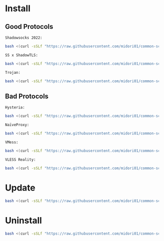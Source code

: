 # Install
## Good Protocols
`Shadowsocks 2022:`
```bash
bash <(curl -sSLf "https://raw.githubusercontent.com/midori01/common-scripts/main/sing-box/install.sh") ss
```
`SS x ShadowTLS:`
```bash
bash <(curl -sSLf "https://raw.githubusercontent.com/midori01/common-scripts/main/sing-box/install.sh") stls
```
`Trojan:`
```bash
bash <(curl -sSLf "https://raw.githubusercontent.com/midori01/common-scripts/main/sing-box/install.sh") trojan
```
## Bad Protocols
`Hysteria:`
```bash
bash <(curl -sSLf "https://raw.githubusercontent.com/midori01/common-scripts/main/sing-box/install.sh") hy
```
`NaïveProxy:`
```bash
bash <(curl -sSLf "https://raw.githubusercontent.com/midori01/common-scripts/main/sing-box/install.sh") naive
```
`VMess:`
```bash
bash <(curl -sSLf "https://raw.githubusercontent.com/midori01/common-scripts/main/sing-box/install.sh") vmess
```
`VLESS Reality:`
```bash
bash <(curl -sSLf "https://raw.githubusercontent.com/midori01/common-scripts/main/sing-box/install.sh") vless
```

# Update
```bash
bash <(curl -sSLf "https://raw.githubusercontent.com/midori01/common-scripts/main/sing-box/install.sh") update
```

# Uninstall
```bash
bash <(curl -sSLf "https://raw.githubusercontent.com/midori01/common-scripts/main/sing-box/install.sh") uninstall
```
